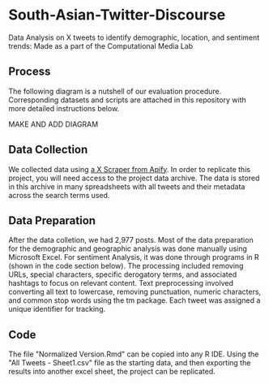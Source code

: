 # South-Asian-Twitter-Discourse
Data Analysis on X tweets to identify demographic, location, and sentiment trends: Made as a part of the Computational Media Lab

## Process
The following diagram is a nutshell of our evaluation procedure. Corresponding datasets and scripts are attached in this repository with more detailed instructions below.

MAKE AND ADD DIAGRAM

## Data Collection
We collected data using [a X Scraper from Apify](https://apify.com/apidojo/tweet-scraper). In order to replicate this project, you will need access to the project data archive. The data is stored in this archive in many spreadsheets with all tweets and their metadata across the search terms used.

## Data Preparation
After the data colletion, we had 2,977 posts. Most of the data preparation for the demographic and geographic analysis was done manually using Microsoft Excel. For sentiment Analysis, it was done through programs in R (shown in the code section below). The processing included removing URLs, special characters, specific derogatory terms, and associated hashtags to focus on relevant content. Text preprocessing involved converting all text to lowercase, removing punctuation, numeric characters, and common stop words using the tm package. Each tweet was assigned a unique identifier for tracking.

## Code
The file "Normalized Version.Rmd" can be copied into any R IDE. Using the "All Tweets - Sheet1.csv" file as the starting data, and then exporting the results into another excel sheet, the project can be replicated. 
